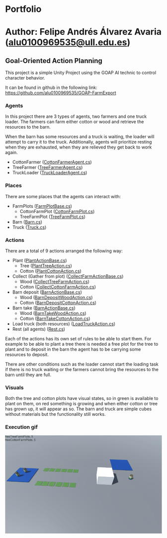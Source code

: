 # Portfolio
# Author: Felipe Andrés Álvarez Avaria (alu0100969535@ull.edu.es)

## Goal-Oriented Action Planning

This project is a simple Unity Project using the GOAP AI technic to control character behavior.

It can be found in github in the following link: https://github.com/alu0100969535/GOAP-FarmExport

### Agents

In this project there are 3 types of agents, two farmers and one truck loader.
The farmers can farm either cotton or wood and retrieve the resources to the barn. 

When the barn has some resources and a truck is waiting, the loader will attempt to carry it to the truck.
Additionally, agents will prioritize resting when they are exhausted, when they are relieved they get back to work again.


* CottonFarmer ([CottonFarmerAgent.cs](https://github.com/alu0100969535/GOAP-FarmExport/blob/main/Assets/FarmExport/Agents/CottonFarmerAgent.cs))
* TreeFarmer ([TreeFarmerAgent.cs](https://github.com/alu0100969535/GOAP-FarmExport/blob/main/Assets/FarmExport/Agents/TreeFarmerAgent.cs))
* TruckLoader ([TruckLoaderAgent.cs](https://github.com/alu0100969535/GOAP-FarmExport/blob/main/Assets/FarmExport/Agents/TruckLoaderAgent.cs))

### Places

There are some places that the agents can interact with:

* FarmPlots ([FarmPlotBase.cs](https://github.com/alu0100969535/GOAP-FarmExport/blob/main/Assets/FarmExport/Places/FarmPlotBase.cs))
  * CottonFarmPlot ([CottonFarmPlot.cs](https://github.com/alu0100969535/GOAP-FarmExport/blob/main/Assets/FarmExport/Places/CottonFarmPlot.cs))
  * TreeFarmPlot ([TreeFarmPlot.cs](https://github.com/alu0100969535/GOAP-FarmExport/blob/main/Assets/FarmExport/Places/TreeFarmPlot.cs))
* Barn ([Barn.cs](https://github.com/alu0100969535/GOAP-FarmExport/blob/main/Assets/FarmExport/Places/Barn.cs))
* Truck ([Truck.cs](https://github.com/alu0100969535/GOAP-FarmExport/blob/main/Assets/FarmExport/Places/Truck.cs))

### Actions

There are a total of 9 actions arranged the following way:

* Plant ([PlantActionBase.cs](https://github.com/alu0100969535/GOAP-FarmExport/blob/main/Assets/FarmExport/Actions/PlantActionBase.cs))
  * Tree ([PlantTreeAction.cs](https://github.com/alu0100969535/GOAP-FarmExport/blob/main/Assets/FarmExport/Actions/PlantTreeAction.cs))
  * Cotton ([PlantCottonAction.cs](https://github.com/alu0100969535/GOAP-FarmExport/blob/main/Assets/FarmExport/Actions/PlantCottonAction.cs))
* Collect (Gather from plot) ([CollectFarmActionBase.cs](https://github.com/alu0100969535/GOAP-FarmExport/blob/main/Assets/FarmExport/Actions/CollectFarmActionBase.cs))
  * Wood ([CollectTreeFarmAction.cs](https://github.com/alu0100969535/GOAP-FarmExport/blob/main/Assets/FarmExport/Actions/CollectTreeFarmAction.cs))
  * Cotton ([CollectCottonFarmAction.cs](https://github.com/alu0100969535/GOAP-FarmExport/blob/main/Assets/FarmExport/Actions/CollectCottonFarmAction.cs))
* Barn deposit ([BarnActionBase.cs](https://github.com/alu0100969535/GOAP-FarmExport/blob/main/Assets/FarmExport/Actions/BarnActionBase.cs))
  * Wood ([BarnDepositWoodAction.cs](https://github.com/alu0100969535/GOAP-FarmExport/blob/main/Assets/FarmExport/Actions/BarnDepositWoodAction.cs))
  * Cotton ([BarnDepositCottonAction.cs](https://github.com/alu0100969535/GOAP-FarmExport/blob/main/Assets/FarmExport/Actions/BarnDepositCottonAction.cs))
* Barn take ([BarnActionBase.cs](https://github.com/alu0100969535/GOAP-FarmExport/blob/main/Assets/FarmExport/Actions/BarnActionBase.cs))
  * Wood ([BarnTakeWoodAction.cs](https://github.com/alu0100969535/GOAP-FarmExport/blob/main/Assets/FarmExport/Actions/BarnTakeWoodAction.cs))
  * Cotton ([BarnTakeCottonAction.cs](https://github.com/alu0100969535/GOAP-FarmExport/blob/main/Assets/FarmExport/Actions/BarnTakeCottonAction.cs))
* Load truck (both resources) ([LoadTruckAction.cs](https://github.com/alu0100969535/GOAP-FarmExport/blob/main/Assets/FarmExport/Actions/LoadTruckAction.cs))
* Rest (all agents) ([Rest.cs](https://github.com/alu0100969535/GOAP-FarmExport/blob/main/Assets/Hospital/Rest.cs))

Each of the actions has its own set of rules to be able to start them.
For example to be able to plant a tree there is needed a free plot for the tree to plant and to deposit in the barn the agent has to be carrying some resources to deposit.

There are other conditions such as the loader cannot start the loading task if there is no truck waiting or the farmers cannot bring the resources to the barn until they are full.

### Visuals
Both the tree and cotton plots have visual states, so in green is available to plant on them, on red something is growing and when either cotton or tree has grown up, it will appear as so.
The barn and truck are simple cubes without materials but the functionality still works.

### Execution gif
![](GOAP/execution.gif)
